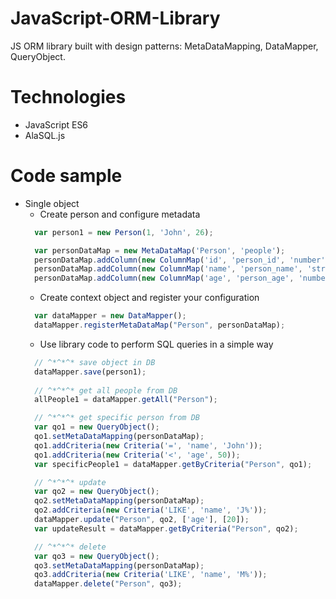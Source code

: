 # JavaScript-ORM-Library
JS ORM library built with design patterns: MetaDataMapping, DataMapper, QueryObject.

# Technologies
  + JavaScript ES6
  + AlaSQL.js
  
# Code sample
  + Single object
    - Create person and configure metadata
    ```javascript
      var person1 = new Person(1, 'John', 26);

      var personDataMap = new MetaDataMap('Person', 'people');
      personDataMap.addColumn(new ColumnMap('id', 'person_id', 'number'));
      personDataMap.addColumn(new ColumnMap('name', 'person_name', 'string'));
      personDataMap.addColumn(new ColumnMap('age', 'person_age', 'number'));
      ```
    - Create context object and register your configuration
    ```javascript
      var dataMapper = new DataMapper();
      dataMapper.registerMetaDataMap("Person", personDataMap);
    ```
    - Use library code to perform SQL queries in a simple way
    ```javascript
      // ^*^*^* save object in DB
      dataMapper.save(person1);
      
      // ^*^*^* get all people from DB
      allPeople1 = dataMapper.getAll("Person");

      // ^*^*^* get specific person from DB
      var qo1 = new QueryObject();
      qo1.setMetaDataMapping(personDataMap);
      qo1.addCriteria(new Criteria('=', 'name', 'John'));
      qo1.addCriteria(new Criteria('<', 'age', 50));
      var specificPeople1 = dataMapper.getByCriteria("Person", qo1);

      // ^*^*^* update 
      var qo2 = new QueryObject();
      qo2.setMetaDataMapping(personDataMap);
      qo2.addCriteria(new Criteria('LIKE', 'name', 'J%'));
      dataMapper.update("Person", qo2, ['age'], [20]);
      var updateResult = dataMapper.getByCriteria("Person", qo2);

      // ^*^*^* delete
      var qo3 = new QueryObject();
      qo3.setMetaDataMapping(personDataMap);
      qo3.addCriteria(new Criteria('LIKE', 'name', 'M%'));
      dataMapper.delete("Person", qo3);
    ```
